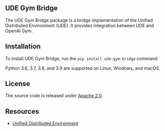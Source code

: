 ## UDE Gym Bridge

The UDE Gym Bridge package is a bridge implementation of the Unified Distributed Environment (UDE). It provides integration between UDE and OpenAI Gym. 

## Installation

To install UDE Gym Bridge, run the `pip install ude-gym-bridge` command.

Python 3.6, 3.7, 3.8, and 3.9 are supported on Linux, Windows, and macOS.


## License

The source code is released under [Apache 2.0](https://aws.amazon.com/apache-2-0/).

## Resources
* [Unified Distributed Environment](https://github.com/aws-deepracer/ude)

